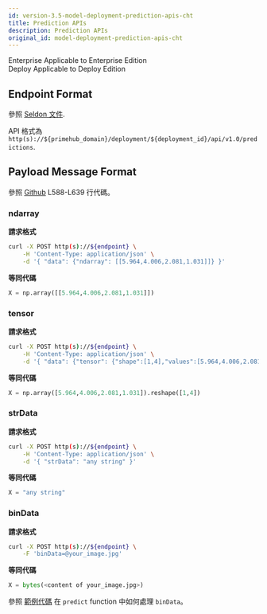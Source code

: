 ```yaml
---
id: version-3.5-model-deployment-prediction-apis-cht
title: Prediction APIs
description: Prediction APIs
original_id: model-deployment-prediction-apis-cht
---
```


<div class="label-sect">
  <div class="ee-only tooltip">Enterprise
    <span class="tooltiptext">Applicable to Enterprise Edition</span>
  </div>
  <div class="deploy-only tooltip">Deploy
    <span class="tooltiptext">Applicable to Deploy Edition</span>
  </div>
</div>

## Endpoint Format

參照 [Seldon 文件](https://docs.seldon.io/projects/seldon-core/en/latest/reference/apis/external-prediction.html#prediction). 

API 格式為 `http(s)://${primehub_domain}/deployment/${deployment_id}/api/v1.0/predictions`.

## Payload Message Format

參照 [Github](https://github.com/SeldonIO/seldon-core/blob/v1.5.0/python/seldon_core/utils.py#L588-L639) L588-L639 行代碼。

### ndarray

**請求格式**

```bash
curl -X POST http(s)://${endpoint} \
    -H 'Content-Type: application/json' \
    -d '{ "data": {"ndarray": [[5.964,4.006,2.081,1.031]]} }'
```

**等同代碼**

```python
X = np.array([[5.964,4.006,2.081,1.031]])
```

### tensor

**請求格式**

```bash
curl -X POST http(s)://${endpoint} \
    -H 'Content-Type: application/json' \
    -d '{ "data": {"tensor": {"shape":[1,4],"values":[5.964,4.006,2.081,1.031]}} }'
```

**等同代碼**

```python
X = np.array([5.964,4.006,2.081,1.031]).reshape([1,4])
```

### strData

**請求格式**

```bash
curl -X POST http(s)://${endpoint} \
    -H 'Content-Type: application/json' \
    -d '{ "strData": "any string" }'
```

**等同代碼**

```python
X = "any string"
```

### binData

**請求格式**

```bash
curl -X POST http(s)://${endpoint} \
    -F 'binData=@your_image.jpg'
```

**等同代碼**

```python
X = bytes(<content of your_image.jpg>)
```

參照 [範例代碼](https://github.com/InfuseAI/model-deployment-examples/blob/36abce467ab321aa4fdfd7dbb075e1532267ba6d/keras_mnist/MyModel.py#L13-L16) 在 `predict` function 中如何處理 `binData`。